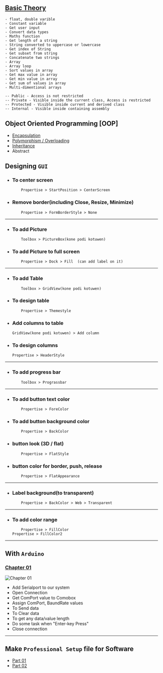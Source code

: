 ## [ Basic Theory ](https://github.com/denuwan-yasodhana/c-sharp/blob/main/Chapter_02/Basic)

	- float, double varible 
	- Constant variable
	- Get user input
	- Convert data types
	- Maths function
	- Get length of a string
	- String converted to uppercase or lowercase
	- Get index of String
	- Get subset from string
	- Concatenate two strings
	- Array
	- Array loop
	- Sort values in array
	- Get max value in array
	- Get min value in array
	- Get sum of values in array
	- Multi-dimentional arrays

 	-- Public - Access is not restricted
  	-- Private - Visible inside the current class, Access is restricted
   	-- Protected - Visible inside current and derived class
    -- Internal - Visible inside containing assembly

## Object Oriented Programming [OOP]
- [ Encapsulation ](https://github.com/denuwan-yasodhana/c-sharp/blob/main/OOP/Encapsulation.md)
- [ Polymorphism / Overloading ](https://github.com/denuwan-yasodhana/c-sharp/blob/main/OOP/Polymorphism.md)
- [ Inheritance ](https://github.com/denuwan-yasodhana/c-sharp/blob/main/OOP/Inheritance.md)
- Abstract

## Designing `GUI`

- ### To center screen	
    
          Propertise > StartPosition > CenterScreen
	  
- ### Remove border(including Close, Resize, Minimize)	
  
          Propertise > FormBorderStyle > None	  
---
- ### To add Picture		
  
          Toolbox > PictureBox(kone podi kotuwen)
          
- ### To add Picture to full screen	

          Propertise > Dock > Fill  (can add label on it)
---
- ### To add Table	
    
          Toolbox > GridView(kone podi kotuwen)

- ### To design table	

          Propertise > Themestyle
	  
- ### Add columns to table
	
	  GridView(kone podi kotuwen) > Add column
	  
- ### To design columns	
	
	  Propertise > HeaderStyle  
---
- ### To add progress bar	

          Toolbox > Prograssbar
---
- ### To add button text color	

          Propertise > ForeColor
          
- ### To add button background color	

          Propertise > BackColor
          
- ### button look (3D / flat)		

          Propertise > FlatStyle
          
- ### button color for border, push, release	

          Propertise > FlatAppearance
---
- ### Label background(to transparent)	

          Propertise > BackColor > Web > Transparent	
---
- ### To add color range	

          Propertise > FillColor
	  Propertise > FillColor2

-------
  
## With `Arduino`

### [ Chapter 01 ](https://github.com/denuwan-yasodhana/c-sharp/blob/main/Chapter_01/Form1.cs)
  
![Chapter 01](https://user-images.githubusercontent.com/110303643/200033129-4567b5fd-c028-41b3-9cf9-ac8628a35af2.PNG)

- Add Serialport to our system		
- Open Connection			
- Get ComPort value to Comobox		
- Assign ComPort, BaundRate values	 
- To Send data				
- To Clear data				
- To get any data/value length		
- Do some task when "Enter-key Press"	
- Close connection			

-------

## Make `Professional Setup` file for Software
  - [ Part 01 ](https://www.youtube.com/watch?v=sjUcvU3GFC4&t=174s)
  - [ Part 02 ](https://www.youtube.com/watch?v=spacjduPMkE&t=146s)
